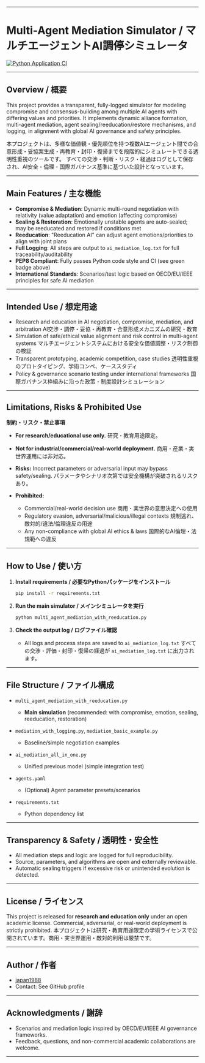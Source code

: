 

---

# Multi-Agent Mediation Simulator / マルチエージェントAI調停シミュレータ

[![Python Application CI](https://github.com/japan1988/multi-agent-mediation/actions/workflows/python-app.yml/badge.svg)](https://github.com/japan1988/multi-agent-mediation/actions/workflows/python-app.yml)

---

## Overview / 概要

This project provides a transparent, fully-logged simulator for modeling compromise and consensus-building among multiple AI agents with differing values and priorities.
It implements dynamic alliance formation, multi-agent mediation, agent sealing/reeducation/restore mechanisms, and logging, in alignment with global AI governance and safety principles.

本プロジェクトは、多様な価値観・優先順位を持つ複数AIエージェント間での合意形成・妥協案生成・再教育・封印・復帰までを段階的にシミュレートできる透明性重視のツールです。
すべての交渉・判断・リスク・経過はログとして保存され、AI安全・倫理・国際ガバナンス基準に基づいた設計となっています。

---

## Main Features / 主な機能

* **Compromise & Mediation**: Dynamic multi-round negotiation with relativity (value adaptation) and emotion (affecting compromise)
* **Sealing & Restoration**: Emotionally unstable agents are auto-sealed; may be reeducated and restored if conditions met
* **Reeducation**: "Reeducation AI" can adjust agent emotions/priorities to align with joint plans
* **Full Logging**: All steps are output to `ai_mediation_log.txt` for full traceability/auditability
* **PEP8 Compliant**: Fully passes Python code style and CI (see green badge above)
* **International Standards**: Scenarios/test logic based on OECD/EU/IEEE principles for safe AI mediation

---

## Intended Use / 想定用途

* Research and education in AI negotiation, compromise, mediation, and arbitration
  AI交渉・調停・妥協・再教育・合意形成メカニズムの研究・教育
* Simulation of safe/ethical value alignment and risk control in multi-agent systems
  マルチエージェントシステムにおける安全な価値調整・リスク制御の検証
* Transparent prototyping, academic competition, case studies
  透明性重視のプロトタイピング、学術コンペ、ケーススタディ
* Policy & governance scenario testing under international frameworks
  国際ガバナンス枠組みに沿った政策・制度設計シミュレーション

---

## Limitations, Risks & Prohibited Use

**制約・リスク・禁止事項**

* **For research/educational use only.**
  研究・教育用途限定。
* **Not for industrial/commercial/real-world deployment.**
  商用・産業・実世界運用には非対応。
* **Risks:** Incorrect parameters or adversarial input may bypass safety/sealing.
  パラメータやシナリオ次第では安全機構が突破されるリスクあり。
* **Prohibited:**

  * Commercial/real-world decision use
    商用・実世界の意思決定への使用
  * Regulatory evasion, adversarial/malicious/illegal contexts
    規制逃れ、敵対的/違法/倫理違反の用途
  * Any non-compliance with global AI ethics & laws
    国際的なAI倫理・法規範への違反

---

## How to Use / 使い方

1. **Install requirements / 必要なPythonパッケージをインストール**

   ```bash
   pip install -r requirements.txt
   ```

2. **Run the main simulator / メインシミュレータを実行**

   ```bash
   python multi_agent_mediation_with_reeducation.py
   ```

3. **Check the output log / ログファイル確認**

   * All logs and process steps are saved to `ai_mediation_log.txt`
     すべての交渉・評価・封印・復帰の経過が `ai_mediation_log.txt` に出力されます。

---

## File Structure / ファイル構成

* `multi_agent_mediation_with_reeducation.py`

  * **Main simulation** (recommended: with compromise, emotion, sealing, reeducation, restoration)
* `mediation_with_logging.py`, `mediation_basic_example.py`

  * Baseline/simple negotiation examples
* `ai_mediation_all_in_one.py`

  * Unified previous model (simple integration test)
* `agents.yaml`

  * (Optional) Agent parameter presets/scenarios
* `requirements.txt`

  * Python dependency list

---

## Transparency & Safety / 透明性・安全性

* All mediation steps and logic are logged for full reproducibility.
* Source, parameters, and algorithms are open and externally reviewable.
* Automatic sealing triggers if excessive risk or unintended evolution is detected.

---

## License / ライセンス

This project is released for **research and education only** under an open academic license.
Commercial, adversarial, or real-world deployment is strictly prohibited.
本プロジェクトは研究・教育用途限定の学術ライセンスで公開されています。商用・実世界運用・敵対的利用は厳禁です。

---

## Author / 作者

* [japan1988](https://github.com/japan1988)
* Contact: See GitHub profile

---

## Acknowledgments / 謝辞

* Scenarios and mediation logic inspired by OECD/EU/IEEE AI governance frameworks.
* Feedback, questions, and non-commercial academic collaborations are welcome.

---

